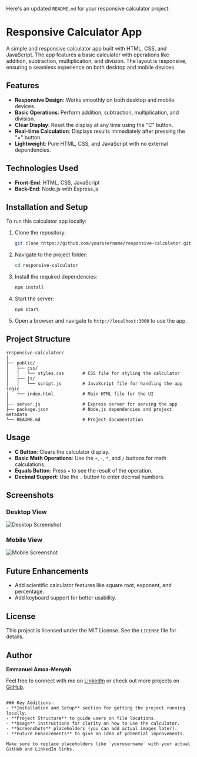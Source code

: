 Here's an updated `README.md` for your responsive calculator project:
# Responsive Calculator App

A simple and responsive calculator app built with HTML, CSS, and JavaScript. The app features a basic calculator with operations like addition, subtraction, multiplication, and division. The layout is responsive, ensuring a seamless experience on both desktop and mobile devices.

## Features

- **Responsive Design**: Works smoothly on both desktop and mobile devices.
- **Basic Operations**: Perform addition, subtraction, multiplication, and division.
- **Clear Display**: Reset the display at any time using the "C" button.
- **Real-time Calculation**: Displays results immediately after pressing the "=" button.
- **Lightweight**: Pure HTML, CSS, and JavaScript with no external dependencies.

## Technologies Used

- **Front-End**: HTML, CSS, JavaScript
- **Back-End**: Node.js with Express.js

## Installation and Setup

To run this calculator app locally:

1. Clone the repository:
   ```bash
   git clone https://github.com/yourusername/responsive-calculator.git
   ```

2. Navigate to the project folder:
   ```bash
   cd responsive-calculator
   ```

3. Install the required dependencies:
   ```bash
   npm install
   ```

4. Start the server:
   ```bash
   npm start
   ```

5. Open a browser and navigate to `http://localhost:3000` to use the app.

## Project Structure

```
responsive-calculator/
│
├── public/
│   ├── css/
│   │   └── styles.css       # CSS file for styling the calculator
│   ├── js/
│   │   └── script.js        # JavaScript file for handling the app logic
│   └── index.html           # Main HTML file for the UI
│
├── server.js                # Express server for serving the app
├── package.json             # Node.js dependencies and project metadata
└── README.md                # Project documentation
```

## Usage

- **C Button**: Clears the calculator display.
- **Basic Math Operations**: Use the `+`, `-`, `*`, and `/` buttons for math calculations.
- **Equals Button**: Press `=` to see the result of the operation.
- **Decimal Support**: Use the `.` button to enter decimal numbers.

## Screenshots

### Desktop View

![Desktop Screenshot](screenshots/desktop-view.png)

### Mobile View

![Mobile Screenshot](screenshots/mobile-view.png)

## Future Enhancements

- Add scientific calculator features like square root, exponent, and percentage.
- Add keyboard support for better usability.

## License

This project is licensed under the MIT License. See the `LICENSE` file for details.

## Author

**Emmanuel Amoa-Menyah**

Feel free to connect with me on [LinkedIn](https://www.linkedin.com/in/yourlinkedin) or check out more projects on [GitHub](https://github.com/yourusername).
```

### Key Additions:
- **Installation and Setup** section for getting the project running locally.
- **Project Structure** to guide users on file locations.
- **Usage** instructions for clarity on how to use the calculator.
- **Screenshots** placeholders (you can add actual images later).
- **Future Enhancements** to give an idea of potential improvements.

Make sure to replace placeholders like `yourusername` with your actual GitHub and LinkedIn links.